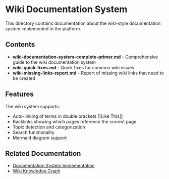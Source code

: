 # Wiki Documentation System

This directory contains documentation about the wiki-style documentation system implemented in the platform.

## Contents

- **wiki-documentation-system-complete-primer.md** - Comprehensive guide to the wiki documentation system
- **wiki-quick-fixes.md** - Quick fixes for common wiki issues
- **wiki-missing-links-report.md** - Report of missing wiki links that need to be created

## Features

The wiki system supports:
- Auto-linking of terms in double brackets [[Like This]]
- Backlinks showing which pages reference the current page
- Topic detection and categorization
- Search functionality
- Mermaid diagram support

## Related Documentation

- [Documentation System Implementation](/docs/development/documentation-system-implementation.md)
- [Wiki Knowledge Graph](/docs/development/wiki-knowledge-graph.md)